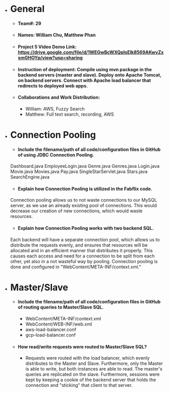- # General
    - #### Team#: 29
    
    - #### Names: William Chu, Matthew Phan
    
    - #### Project 5 Video Demo Link: https://drive.google.com/file/d/1WEGwBcWXQplsEIk8569AKwvZxsmGHOYp/view?usp=sharing

    - #### Instruction of deployment: Compile using mvn package in the backend servers (master and slave). Deploy onto Apache Tomcat, on backend servers. Connect with Apache load balancer that redirects to deployed web apps.

    - #### Collaborations and Work Distribution:
      - William: AWS, Fuzzy Search
      - Matthew: Full text search, recording, AWS


- # Connection Pooling
    - #### Include the filename/path of all code/configuration files in GitHub of using JDBC Connection Pooling.
    Dashboard.java
    EmployeeLogin.java
    Genre.java
    Genres.java
    Login.java
    Movie.java
    Movies.java
    Pay.java
    SingleStarServlet.java
    Stars.java
    SearchEngine.java
    
    - #### Explain how Connection Pooling is utilized in the Fabflix code.
    Connection pooling allows us to not waste connections to our MySQL server, as we use an already existing pool of connections. This would decrease our creation of new connections, which would waste resources.
    
    - #### Explain how Connection Pooling works with two backend SQL.
    Each backend will have a separate connection pool, which allows us to distribute the requests evenly, and ensures that resources will be allocated and in an efficient manner that distributes it properly. This causes each access and need for a connection to be split from each other, yet also in a not wasteful way by pooling. Connection pooling is done and configured in "WebContent/META-INF/context.xml."

- # Master/Slave
    - #### Include the filename/path of all code/configuration files in GitHub of routing queries to Master/Slave SQL.
         -    WebContent/META-INF/context.xml
         -    WebContent/WEB-INF/web.xml
         -    aws-load-balancer.conf
         -    gcp-load-balancer.conf

    - #### How read/write requests were routed to Master/Slave SQL?
        - Requests were routed with the load balancer, which evenly distributes to the Master and Slave. Furthermore, only the Master is able to write, but both instances are able to read. The master's queries are replicated on the slave. Furthermore, sessions were kept by keeping a cookie of the backend server that holds the connection and "sticking" that client to that server.
